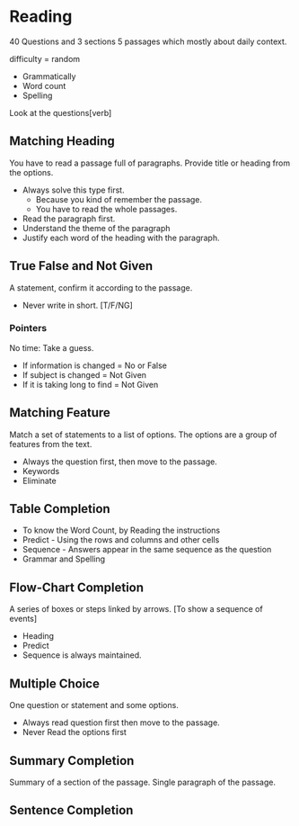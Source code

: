 # Reading

40 Questions and 3 sections
5 passages which mostly about daily context.

difficulty = random

* Grammatically
* Word count
* Spelling

Look at the questions[verb]

## Matching Heading

You have to read a passage full of paragraphs.
Provide title or heading from the options.

* Always solve this type first.
  * Because you kind of remember the passage.
  * You have to read the whole passages.
* Read the paragraph first.
* Understand the theme of the paragraph
* Justify each word of the heading with the paragraph.

## True False and Not Given

A statement, confirm it according to the passage.

* Never write in short. [T/F/NG]

### Pointers

No time: Take a guess.

* If information is changed  = No or False
* If subject is changed = Not Given
* If it is taking long to find  = Not Given

## Matching Feature

Match a set of statements to a list of options.
The options are a group of features from the text.

* Always the question first, then move to the passage.
* Keywords
* Eliminate

## Table Completion

* To know the Word Count, by Reading the instructions
* Predict - Using the rows and columns and other cells
* Sequence - Answers appear in the same sequence as the question
* Grammar and Spelling

## Flow-Chart Completion

A series of boxes or steps linked by arrows.
[To show a sequence of events]

* Heading
* Predict
* Sequence is always maintained.

## Multiple Choice

One question or statement and some options.

* Always read question first then move to the passage.
* Never Read the options first

## Summary Completion

Summary of a section of the passage.
Single paragraph of the passage.

## Sentence Completion
